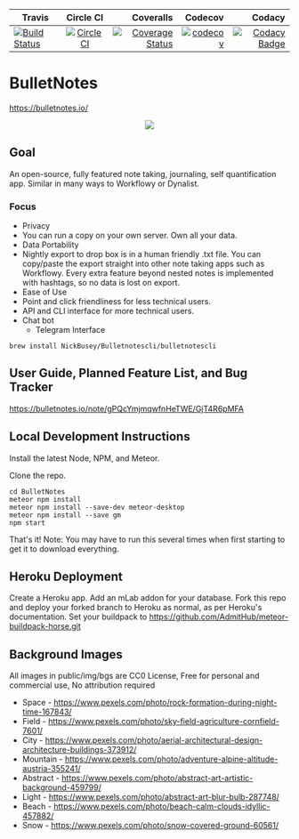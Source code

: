 | Travis                                                                                                                        |                                                                      Circle CI                                            |                                                                                                                                                              Coveralls |                                                                                                                              Codecov | Codacy                                                                                                                                                                                                                                                            |
| ----------------------------------------------------------------------------------------------------------------------------- | :-----------------------------------------------------------------------------------------------------------------------: | ---------------------------------------------------------------------------------------------------------------------------------------------------------------------: | -----------------------------------------------------------------------------------------------------------------------------------: |  ---------------------------------------------------------------------------------------------------------------------------------------------------------------------------------------------------------------------------------------------------------------: |
| [![Build Status](https://travis-ci.org/NickBusey/BulletNotes.svg?branch=master)](https://travis-ci.org/NickBusey/BulletNotes) | [![CircleCI](https://circleci.com/gh/NickBusey/BulletNotes.svg?style=svg)](https://circleci.com/gh/NickBusey/BulletNotes) | [![Coverage Status](https://coveralls.io/repos/github/NickBusey/BulletNotes/badge.svg?branch=master)](https://coveralls.io/github/NickBusey/BulletNotes?branch=master) | [![codecov](https://codecov.io/gh/NickBusey/BulletNotes/branch/master/graph/badge.svg)](https://codecov.io/gh/NickBusey/BulletNotes) | [![Codacy Badge](https://api.codacy.com/project/badge/Grade/8e7f3a2a82e74c5ebddc3253e89d09fd)](https://www.codacy.com/app/NickBusey/BulletNotes?utm_source=github.com&amp;utm_medium=referral&amp;utm_content=NickBusey/BulletNotes&amp;utm_campaign=Badge_Grade) |

# BulletNotes

https://bulletnotes.io/

<p align="center">
  <a href="https://bulletnotes.io/">
    <img src="BulletNotesDemo.gif">
  </a>
</p>

## Goal

An open-source, fully featured note taking, journaling, self quantification app. Similar in many ways to Workflowy or Dynalist.

### Focus

* Privacy
 * You can run a copy on your own server. Own all your data.
* Data Portability
 * Nightly export to drop box is in a human friendly .txt file. You can copy/paste the export straight into other note taking apps such as Workflowy. Every extra feature beyond nested notes is implemented with hashtags, so no data is lost on export.
* Ease of Use
 * Point and click friendliness for less technical users.
 * API and CLI interface for more technical users.
 * Chat bot
 	* Telegram Interface

```
brew install NickBusey/Bulletnotescli/bulletnotescli
```


## User Guide, Planned Feature List, and Bug Tracker

https://bulletnotes.io/note/gPQcYmjmqwfnHeTWE/GjT4R6pMFA

## Local Development Instructions

Install the latest Node, NPM, and Meteor.

Clone the repo.

```
cd BulletNotes
meteor npm install
meteor npm install --save-dev meteor-desktop
meteor npm install --save gm
npm start
```

That's it! Note: You may have to run this several times when first starting to get it to download everything.

## Heroku Deployment

Create a Heroku app. Add an mLab addon for your database. Fork this repo and deploy your forked branch to Heroku as normal, as per Heroku's documentation. Set your buildpack to https://github.com/AdmitHub/meteor-buildpack-horse.git

## Background Images

All images in public/img/bgs are CC0 License, Free for personal and commercial use, No attribution required

* Space - https://www.pexels.com/photo/rock-formation-during-night-time-167843/
* Field - https://www.pexels.com/photo/sky-field-agriculture-cornfield-7601/
* City - https://www.pexels.com/photo/aerial-architectural-design-architecture-buildings-373912/
* Mountain - https://www.pexels.com/photo/adventure-alpine-altitude-austria-355241/
* Abstract - https://www.pexels.com/photo/abstract-art-artistic-background-459799/
* Light - https://www.pexels.com/photo/abstract-art-blur-bulb-287748/
* Beach - https://www.pexels.com/photo/beach-calm-clouds-idyllic-457882/
* Snow - https://www.pexels.com/photo/snow-covered-ground-60561/
